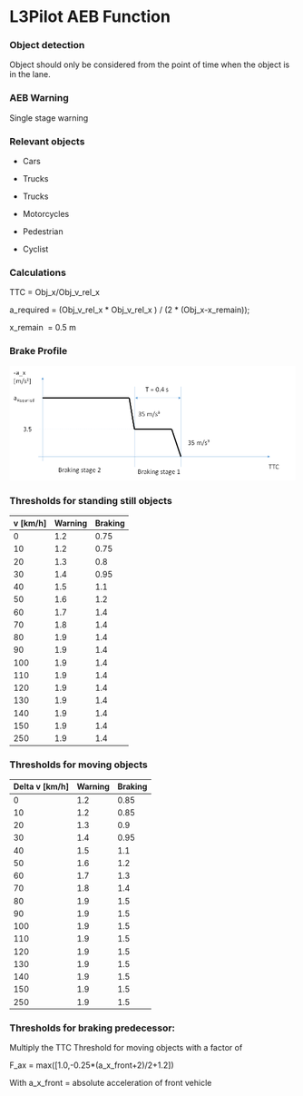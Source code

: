 # L3Pilot AEB Function

### Object detection

Object should only be considered from the point of time when the object is in the lane.

### AEB Warning

Single stage warning

### Relevant objects

  - Cars

  - Trucks

  - Trucks

  - Motorcycles

  - Pedestrian

  - Cyclist

### Calculations

TTC = Obj\_x/Obj\_v\_rel\_x

a\_required = (Obj\_v\_rel\_x \* Obj\_v\_rel\_x ) / (2 \* (Obj\_x-x\_remain));

x\_remain  = 0.5 m

### Brake Profile

![](.//media/braking_profile.png)

### Thresholds for standing still objects

|   **v**  **\[km/h\]**   |   **Warning**   |   **Braking**   |
| --- | --- | --- |
|   0   |   1.2   |   0.75   |
|   10   |   1.2   |   0.75   |
|   20   |   1.3   |   0.8   |
|   30   |   1.4   |   0.95   |
|   40   |   1.5   |   1.1   |
|   50   |   1.6   |   1.2   |
|   60   |   1.7   |   1.4   |
|   70   |   1.8   |   1.4   |
|   80   |   1.9   |   1.4   |
|   90   |   1.9   |   1.4   |
|   100   |   1.9   |   1.4   |
|   110   |   1.9   |   1.4   |
|   120   |   1.9   |   1.4   |
|   130   |   1.9   |   1.4   |
|   140   |   1.9   |   1.4   |
|   150   |   1.9   |   1.4   |
|   250   |   1.9   |   1.4   |


### Thresholds for moving objects

| **Delta v \[km/h\]** | **Warning** | **Braking** |
| -------------------- | ----------- | ----------- |
| 0                    | 1.2         | 0.85        |
| 10                   | 1.2         | 0.85        |
| 20                   | 1.3         | 0.9         |
| 30                   | 1.4         | 0.95        |
| 40                   | 1.5         | 1.1         |
| 50                   | 1.6         | 1.2         |
| 60                   | 1.7         | 1.3         |
| 70                   | 1.8         | 1.4         |
| 80                   | 1.9         | 1.5         |
| 90                   | 1.9         | 1.5         |
| 100                  | 1.9         | 1.5         |
| 110                  | 1.9         | 1.5         |
| 120                  | 1.9         | 1.5         |
| 130                  | 1.9         | 1.5         |
| 140                  | 1.9         | 1.5         |
| 150                  | 1.9         | 1.5         |
| 250                  | 1.9         | 1.5         |

### Thresholds for braking predecessor:

Multiply the TTC Threshold for moving objects with a factor of

F\_ax = max(\[1.0,-0.25\*(a\_x\_front+2)/2+1.2\])

With a\_x\_front = absolute acceleration of front vehicle
